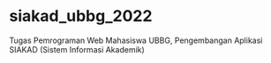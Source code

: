 # siakad_ubbg_2022
Tugas Pemrograman Web Mahasiswa UBBG,  Pengembangan Aplikasi SIAKAD (Sistem Informasi Akademik)
